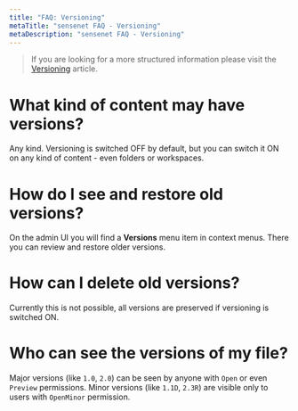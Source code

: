 ```yaml
---
title: "FAQ: Versioning"
metaTitle: "sensenet FAQ - Versioning"
metaDescription: "sensenet FAQ - Versioning"
---
```


> If you are looking for a more structured information please visit the [Versioning](/concepts/collaboration/01-versioning) article.

# What kind of content may have versions?
Any kind. Versioning is switched OFF by default, but you can switch it ON on any kind of content - even folders or workspaces.

# How do I see and restore old versions?
On the admin UI you will find a **Versions** menu item in context menus. There you can review and restore older versions.

# How can I delete old versions?
Currently this is not possible, all versions are preserved if versioning is switched ON.

# Who can see the versions of my file?
Major versions (like `1.0`, `2.0`) can be seen by anyone with `Open` or even `Preview` permissions. Minor versions (like `1.1D`, `2.3R`) are visible only to users with `OpenMinor` permission.